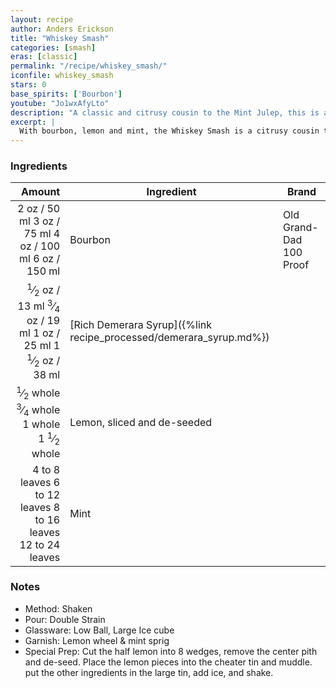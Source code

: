 ```yaml
---
layout: recipe
author: Anders Erickson
title: "Whiskey Smash"
categories: [smash]
eras: [classic]
permalink: "/recipe/whiskey_smash/"
iconfile: whiskey_smash
stars: 0
base_spirits: ['Bourbon']
youtube: "Jo1wxAfyLto"
description: "A classic and citrusy cousin to the Mint Julep, this is a refreshing smash made with bourbon, lemon, and mint."
excerpt: |
  With bourbon, lemon and mint, the Whiskey Smash is a citrusy cousin to the Mint Julep. If that sounds good, wait until you make this recipe.
---
```


### Ingredients

|        Amount | Ingredient                                               | Brand                   |
| ------------: | -------------------------------------------------------- | ----------------------- |
|          <span class="onex active">2 oz  / 50 ml</span> <span class="onehalfx">3 oz  / 75 ml</span> <span class="twox">4 oz  / 100 ml</span> <span class="threex">6 oz  / 150 ml</span>| Bourbon                                                  | Old Grand-Dad 100 Proof |
|        <span class="onex active"> <sup>1</sup>&frasl;<sub>2</sub> oz  / 13 ml</span> <span class="onehalfx"> <sup>3</sup>&frasl;<sub>4</sub> oz  / 19 ml</span> <span class="twox">1 oz  / 25 ml</span> <span class="threex">1 <sup>1</sup>&frasl;<sub>2</sub> oz  / 38 ml</span>| [Rich Demerara Syrup]({%link recipe_processed/demerara_syrup.md%}) |
|     <span class="onex active"> <sup>1</sup>&frasl;<sub>2</sub> whole </span> <span class="onehalfx"> <sup>3</sup>&frasl;<sub>4</sub> whole </span> <span class="twox">1 whole </span> <span class="threex">1 <sup>1</sup>&frasl;<sub>2</sub> whole </span>| Lemon, sliced and de-seeded                              |
| <span class="onex active">4 to 8 leaves </span> <span class="onehalfx">6 to 12 leaves </span> <span class="twox">8 to 16 leaves </span> <span class="threex">12 to 24 leaves </span>| Mint                                                     |

### Notes

- Method: Shaken
- Pour: Double Strain
- Glassware: Low Ball, Large Ice cube
- Garnish: Lemon wheel & mint sprig
- Special Prep: Cut the half lemon into 8 wedges, remove the center pith and de-seed. Place the lemon pieces into the cheater tin and muddle. put the other ingredients in the large tin, add ice, and shake.

    
<script type="application/ld+json">
{
  "@context": "https://schema.org",
  "@type": "Recipe",
  "author": {
    "@type": "Person",
    "name": "{{ page.author }}"
    },
  "image": "{%- for page in page.categories limit: 1 %}{% assign cat = site.data.categories | where: "slug", page | first %}{{ site.url }}{{ site.baseurl}}/assets/images/category_{{cat.slug}}.svg{% endfor -%}",
  "description": "{{ page.excerpt | strip_html | replace: '"', "'" }}",
  "recipeIngredient": [
  " 2 oz Bourbon ",
  " 0.5 oz Rich Demerara Syrup",
  "0.5 whole Lemon, sliced and de-seeded ",
  "4 to 8 leaves Mint"
    ],
  "name": "{{ page.title }}",
  "recipeInstructions": [
    {
      "@type": "HowToStep",
      "text": "- Method: Shaken"
    },
    {
      "@type": "HowToStep",
      "text": "- Pour: Double Strain"
    },
    {
      "@type": "HowToStep",
      "text": "- Glassware: Low Ball, Large Ice cube"
    },
    {
      "@type": "HowToStep",
      "text": "- Garnish: Lemon wheel & mint sprig"
    },
    {
      "@type": "HowToStep",
      "text": "- Special Prep: Cut the half lemon into 8 wedges, remove the center pith and de-seed. Place the lemon pieces into the cheater tin and muddle. put the other ingredients in the large tin, add ice, and shake."
    }
    ],
  "recipeYield": "1 cocktail",
  "recipeCategory": "cocktail",
  {% if page.stars and site.data.ratings[page.iconfile].ratings -%}"aggregateRating": {
   "@type": "AggregateRating",
   "ratingValue": "{%- include stars_metadata.html %}",
   "bestRating": "5",
   "reviewCount": "2"},{%- endif %}
  "recipeCuisine": "global",
  "prepTime": "PT20M",
  "cookTime": "PT15S",
  "keywords": "{{ page.title }}, cocktail, {{ page.eras }}, {%- include category_metadata.html -%}, {%- include spirits_metadata.html -%}"
}
</script>

    